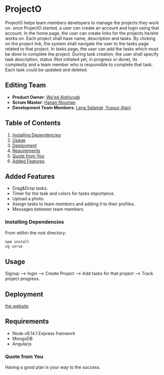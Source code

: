 # ProjectO
ProjectO helps team members developers to manage the projects they work on. once ProjectO started, a user can create an account and login using that account. In the home page, the user can create links for the projects he/she works on. Each project shall have name, description and tasks. By clicking on the project link, the system shall navigate the user to the tasks page related to that project. In tasks page, the user can add the tasks which must be done to complete the project. During task creation, the user shall specify task description, status (Not initiated yet, in progress or done), its complexity and a team member who is responsible to complete that task. Each task could be updated and deleted.

## Editing Team

 - __Product Owner__: [Wa'ed Alshiyyab](https://github.com/Waed93)
 - __Scrum Master__: [Hanan Nouman](https://github.com/HananNouman)  
 - __Development Team Members__: [Lena Salamat](https://github.com/lenaSalamat) ,[Yussur Alani](https://github.com/Yussur90)

## Table of Contents

1. [Installing Dependencies](#InstallingDependencies)
1. [Usage](#Usage)
1. [Deployment](#Deployment)
1. [Requirements](#Requirements)
1. [Quote from You](#QuotefromYou)
1. [Added Features](#AddedFeatures)


## Added Features
- Drag&Drop tasks.
- Timer for the task and colors for tasks importance.
- Upload a photo.
- Assign tasks to team members and adding it to their profiles.
- Messages between team members.

### Installing Dependencies

From within the root directory:

```sh
npm install
ng serve
```


## Usage

Signup --> login --> Create Project --> Add tasks for that project --> Track project progress.

## Deployment
[the website](https://manageprojects.herokuapp.com/)

## Requirements

- Node v6.14.1
 Express framwork
- MongoDB 
- Angularjs



### Quote from You

Having a good plan is your way to the success.